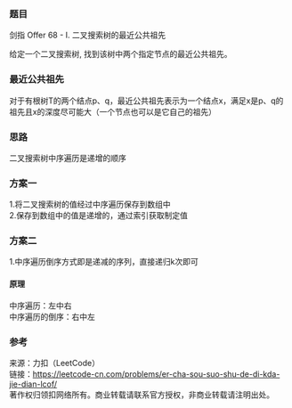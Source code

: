 ### 题目
剑指 Offer 68 - I. 二叉搜索树的最近公共祖先

给定一个二叉搜索树, 找到该树中两个指定节点的最近公共祖先。

### 最近公共祖先
对于有根树T的两个结点p、q，最近公共祖先表示为一个结点x，满足x是p、q的祖先且x的深度尽可能大（一个节点也可以是它自己的祖先）

### 思路
二叉搜索树中序遍历是递增的顺序  

### 方案一
1.将二叉搜索树的值经过中序遍历保存到数组中  
2.保存到数组中的值是递增的，通过索引获取制定值  


### 方案二
1.中序遍历倒序方式即是递减的序列，直接递归k次即可  

#### 原理
中序遍历：左中右  
中序遍历的倒序：右中左  


### 参考
来源：力扣（LeetCode）  
链接：https://leetcode-cn.com/problems/er-cha-sou-suo-shu-de-di-kda-jie-dian-lcof/  
著作权归领扣网络所有。商业转载请联系官方授权，非商业转载请注明出处。
